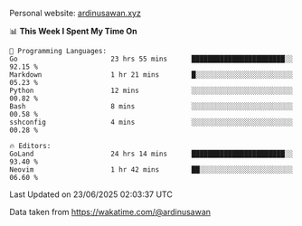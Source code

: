 Personal website: [ardinusawan.xyz](https://ardinusawan.xyz)

<!--START_SECTION:waka-->
📊 **This Week I Spent My Time On** 

```text
💬 Programming Languages: 
Go                       23 hrs 55 mins      ███████████████████████░░   92.15 % 
Markdown                 1 hr 21 mins        █░░░░░░░░░░░░░░░░░░░░░░░░   05.23 % 
Python                   12 mins             ░░░░░░░░░░░░░░░░░░░░░░░░░   00.82 % 
Bash                     8 mins              ░░░░░░░░░░░░░░░░░░░░░░░░░   00.58 % 
sshconfig                4 mins              ░░░░░░░░░░░░░░░░░░░░░░░░░   00.28 % 

🔥 Editors: 
GoLand                   24 hrs 14 mins      ███████████████████████░░   93.40 % 
Neovim                   1 hr 42 mins        ██░░░░░░░░░░░░░░░░░░░░░░░   06.60 % 
```


 Last Updated on 23/06/2025 02:03:37 UTC
<!--END_SECTION:waka-->
Data taken from https://wakatime.com/@ardinusawan
